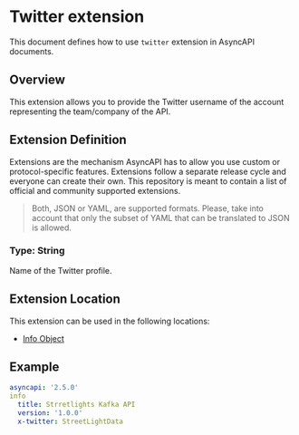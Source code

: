 # Twitter extension
This document defines how to use `twitter` extension in AsyncAPI documents.

## Overview 
This extension allows you to provide the Twitter username of the account representing the team/company of the API.

## Extension Definition
Extensions are the mechanism AsyncAPI has to allow you use custom or protocol-specific features. Extensions follow a separate release cycle and everyone can create their own. This repository is meant to contain a list of official and community supported extensions.

> Both, JSON or YAML, are supported formats. Please, take into account that only the subset of YAML that can be translated to JSON is allowed. 
### Type: String

Name of the Twitter profile.

## Extension Location 

This extension can be used in the following locations:
- [Info Object](https://www.asyncapi.com/docs/reference/specification/v2.5.0#infoObject)

## Example

```yaml
asyncapi: '2.5.0'
info
  title: Strretlights Kafka API
  version: '1.0.0'
  x-twitter: StreetLightData
```
